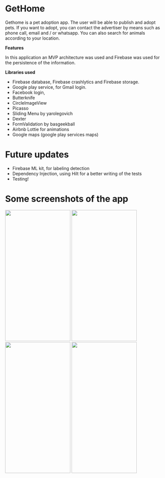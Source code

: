 # GetHome

Gethome is a pet adoption app. The user will be able to publish and adopt pets. If you want to adopt, you can contact the advertiser by means such as phone call, email and / or whatsapp. You can also search for animals according to your location.

**Features**

In this application an MVP architecture was used and Firebase was used for the persistence of the information.

**Libraries used**

* Firebase database, Firebase crashlytics and Firebase storage.
* Google play service, for Gmail login.
* Facebook login,
* Butterknife
* CircleImageView
* Picasso
* Sliding Menu by yarolegovich
* Dexter
* FormValidation by basgeekball
* Airbnb Lottie for animations
* Google maps (google play services maps)



# Future updates
* Firebase ML kit, for labeling detection
* Dependency Injection, using Hilt for a better writing of the tests
* Testing!








# Some screenshots of the app

<p align"center">
<img src="https://user-images.githubusercontent.com/59579790/134691263-da077aa3-3b3a-4274-82e7-63af1f3a42e6.png" width="211" height="423" />
<img src="https://user-images.githubusercontent.com/59579790/134691287-6791e9b2-33ec-4ba9-9626-4939923b0f08.png" width="211" height="423"  />
<img src="https://user-images.githubusercontent.com/59579790/134691325-ba9cce94-ecee-4ee8-9e40-2d08817e0752.png" width="211" height="423"  />
<img src="https://user-images.githubusercontent.com/59579790/134691363-ac2fd58a-56d1-4512-b9bb-ac69f30484fc.png" width="211" height="423"  />
</p>





